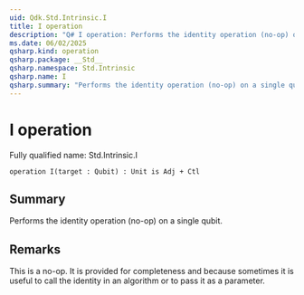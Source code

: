 ```yaml
---
uid: Qdk.Std.Intrinsic.I
title: I operation
description: "Q# I operation: Performs the identity operation (no-op) on a single qubit."
ms.date: 06/02/2025
qsharp.kind: operation
qsharp.package: __Std__
qsharp.namespace: Std.Intrinsic
qsharp.name: I
qsharp.summary: "Performs the identity operation (no-op) on a single qubit."
---
```


# I operation

Fully qualified name: Std.Intrinsic.I

```qsharp
operation I(target : Qubit) : Unit is Adj + Ctl
```

## Summary
Performs the identity operation (no-op) on a single qubit.

## Remarks
This is a no-op. It is provided for completeness and because
sometimes it is useful to call the identity in an algorithm or to pass it as a parameter.
